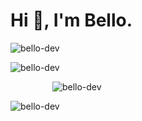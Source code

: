 # Hi 🌟, I'm Bello.

<p align="left"> <img src="https://komarev.com/ghpvc/?username=iparallel&label=Profile%20views&color=30ae7f&style=flat" alt="bello-dev" /> </p>

<p><img align="top" src="https://github-readme-stats.vercel.app/api?username=iparallel&show_icons=true&locale=en&theme=tokyonight" alt="bello-dev" /></p>

<p>&nbsp;&nbsp;&nbsp;&nbsp;&nbsp;&nbsp;&nbsp;&nbsp;&nbsp;&nbsp;&nbsp;&nbsp;&nbsp;&nbsp;&nbsp;&nbsp;&nbsp;<img align="top" src="https://github-readme-stats.vercel.app/api/top-langs?username=iparallel&show_icons=true&locale=en&layout=compact&theme=tokyonight" alt="bello-dev" /></p>

<p><img align="top" src="https://github-readme-streak-stats.herokuapp.com/?user=bello-dev&theme=tokyonight" alt="bello-dev" /></p>



